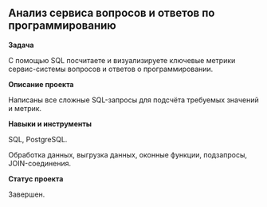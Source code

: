 ## Анализ сервиса вопросов и ответов по программированию

**Задача**   

С помощью SQL посчитаете и визуализируете ключевые метрики сервис-системы вопросов и ответов о программировании.

**Описание проекта**

Написаны все сложные SQL-запросы для подсчёта требуемых значений и метрик.

**Навыки и инструменты**  

SQL, PostgreSQL.

Обработка данных, выгрузка данных, оконные функции, подзапросы, JOIN-соединения.

**Статус проекта**

Завершен.